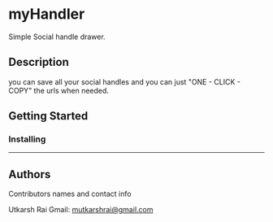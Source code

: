 # myHandler

Simple Social handle drawer.

## Description

you can save all your social handles and you can just "ONE - CLICK - COPY" the urls when needed.

## Getting Started

### Installing

--------------------------------------------------------------------------

## Authors

Contributors names and contact info

Utkarsh Rai
Gmail: mutkarshrai@gmail.com

